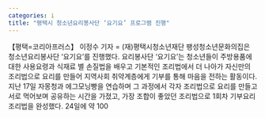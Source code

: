 ```yaml
---
categories: i
title: "평택시 청소년요리봉사단 ‘요기요’ 프로그램 진행"
---
```

【평택=코리아프러스】 이정수 기자 = (재)평택시청소년재단 팽성청소년문화의집은 청소년요리봉사단 ‘요기요’를 진행했다. 요리봉사단 ‘요기요’는 청소년들이 주방용품에 대한 사용요령과 식재료 별 손질법을 배우고 기본적인 조리법에서 더 나아가 자신만의 조리법으로 요리를 만들어 지역사회 취약계층에게 기부를 통해 마음을 전하는 활동이다.지난 17일 자몽청과 에그모닝빵을 연습하며 그 과정에서 각자 조리법으로 요리를 만들고 서로 먹어보며 공유하는 시간을 가졌고, 가장 조합이 좋았던 조리법으로 1회차 기부요리 조리법을 완성했다. 24일에 약 100